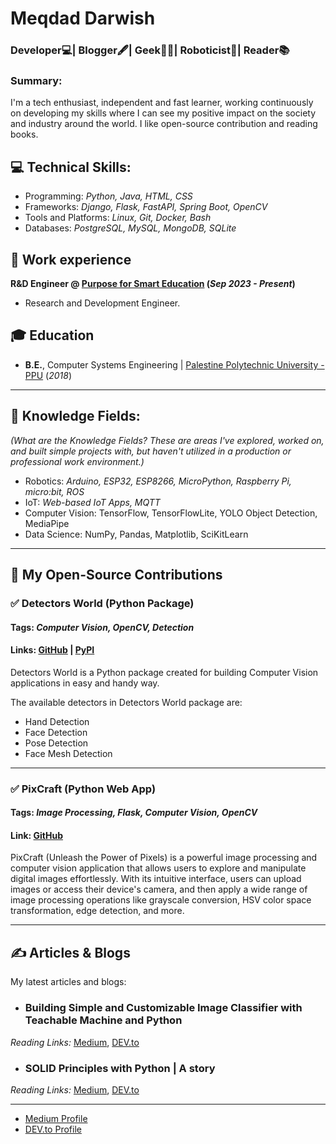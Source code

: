 # Meqdad Darwish
### Developer💻| Blogger🖋️| Geek👨‍💻| Roboticist🤖| Reader📚

### Summary: 
I'm a tech enthusiast, independent and fast learner, working continuously on developing my skills where I can see my positive impact on the society and industry around the world. I like open-source contribution and reading books. 

## 💻 Technical Skills:

- Programming: _Python, Java, HTML, CSS_
- Frameworks: _Django, Flask, FastAPI, Spring Boot, OpenCV_
- Tools and Platforms: _Linux, Git, Docker, Bash_
- Databases: _PostgreSQL, MySQL, MongoDB, SQLite_

## 💼 Work experience 
**R&D Engineer @ <a href="https://www.purpose.ps/" target="_blank">Purpose for Smart Education</a> (_Sep 2023 - Present_)**
- Research and Development Engineer.

  
## 🎓 Education
- **B.E.**, Computer Systems Engineering | <a href="https://ppu.edu/" target="_blank">Palestine Polytechnic University - PPU</a> (_2018_)

---------

## 📜 Knowledge Fields:
_(What are the Knowledge Fields? These are areas I've explored, worked on, and built simple projects with, but haven't utilized in a production or professional work environment.)_
- Robotics: _Arduino, ESP32, ESP8266, MicroPython, Raspberry Pi, micro:bit, ROS_
- IoT: _Web-based IoT Apps, MQTT_
- Computer Vision: TensorFlow, TensorFlowLite, YOLO Object Detection, MediaPipe
- Data Science: NumPy, Pandas, Matplotlib, SciKitLearn

---------

## 🌱 My Open-Source Contributions
### ✅ Detectors World (Python Package)
#### Tags: _Computer Vision, OpenCV, Detection_
#### Links: <a href="https://github.com/MeqdadDev/detectors-world" target="_blank">GitHub</a> | <a href="https://pypi.org/project/detectors-world" target="_blank">PyPI</a>

Detectors World is a Python package created for building Computer Vision applications in easy and handy way.

The available detectors in Detectors World package are:
- Hand Detection
- Face Detection
- Pose Detection
- Face Mesh Detection

---------

### ✅ PixCraft (Python Web App)
#### Tags: _Image Processing, Flask, Computer Vision, OpenCV_
#### Link: <a href="https://github.com/MeqdadDev/PixCraft" target="_blank">GitHub</a>

PixCraft (Unleash the Power of Pixels) is a powerful image processing and computer vision application that allows users to explore and manipulate digital images effortlessly. With its intuitive interface, users can upload images or access their device's camera, and then apply a wide range of image processing operations like grayscale conversion, HSV color space transformation, edge detection, and more.

---------

## ✍️ Articles & Blogs
My latest articles and blogs:
- ### Building Simple and Customizable Image Classifier with Teachable Machine and Python
_Reading Links:_ <a href="https://medium.com/@meqdad.dev/building-simple-and-customizable-image-classifier-with-teachable-machine-and-python-30d50169d638" target="_blank">Medium</a>, <a href="https://dev.to/meqdad_dev/building-simple-and-customizable-image-classifier-with-teachable-machine-and-python-4jim" target="_blank">DEV.to</a>

- ### SOLID Principles with Python | A story
_Reading Links:_ <a href="https://medium.com/@meqdad.dev/solid-principles-with-python-a-story-35812c9da1f8" target="_blank">Medium</a>, <a href="https://dev.to/meqdad_dev/solid-principles-with-python-a-story-1eh8" target="_blank">DEV.to</a>

---------

- <a href="https://medium.com/@meqdad.dev" target="_blank">Medium Profile</a>
- <a href="https://dev.to/meqdad_dev" target="_blank">DEV.to Profile</a>
